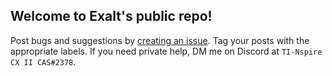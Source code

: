 ## Welcome to Exalt's public repo!
Post bugs and suggestions by [creating an issue](https://github.com/Ovikx/exalt-public/issues/new). Tag your posts with the appropriate labels. If you need private help, DM me on Discord at `TI-Nspire CX II CAS#2378`.